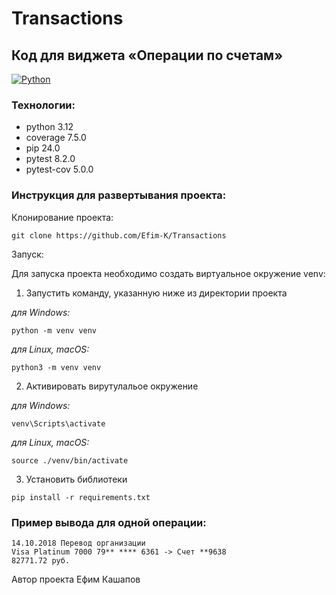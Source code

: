 # Transactions
## Код для виджета «Операции по счетам»

[![Python](https://img.shields.io/badge/-Python-464646?style=flat-square&logo=Python)](https://www.python.org/)

### Технологии:
- python 3.12
- coverage   7.5.0
- pip        24.0
- pytest     8.2.0
- pytest-cov 5.0.0


### Инструкция для развертывания проекта:

Клонирование проекта:
```
git clone https://github.com/Efim-K/Transactions
```
Запуск:

Для запуска проекта необходимо создать виртуальное окружение venv:
 
1. Запустить команду, указанную ниже из директории проекта

  *для Windows:*
```
python -m venv venv
```
  *для Linux, macOS:*
```
python3 -m venv venv
```
2. Активировать вирутулальое окружение

  *для Windows:*
```
venv\Scripts\activate
```
  *для Linux, macOS:*
```
source ./venv/bin/activate
```
3. Установить библиотеки
```
pip install -r requirements.txt
```


### Пример вывода для одной операции:
```
14.10.2018 Перевод организации
Visa Platinum 7000 79** **** 6361 -> Счет **9638
82771.72 руб.
```

Автор проекта Ефим Кашапов

